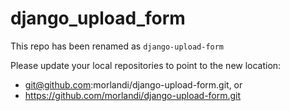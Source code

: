 # django_upload_form

This repo has been renamed as `django-upload-form`

Please update your local repositories to point to the new location:

- git@github.com:morlandi/django-upload-form.git, or
- https://github.com/morlandi/django-upload-form.git


